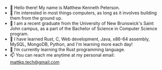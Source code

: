- 👋 Hello there! My name is Matthew Kenneth Peterson.
- 👀 I’m interested in most things computers, as long as it involves building them from the ground up.
- 🏫 I am a recent graduate from the University of New Brunswick's Saint John campus, as a part of the Bachelor of Science in Computer Science program.
- 💾 I have learned Rust, C, Web development, Java, x86-64 assembly, MySQL, MongoDB, Python, and I'm learning more each day!
- 🌱 I’m currently learning the Rust programming language.
- 📫 You can reach me anytime at my personal email: mattkp.tech@gmail.com
